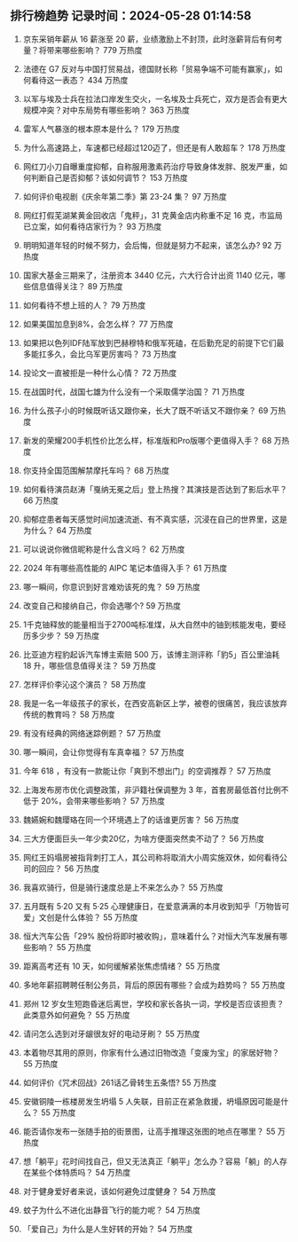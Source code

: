 
## 排行榜趋势 记录时间：2024-05-28 01:14:58
  
  1. 京东采销年薪从 16 薪涨至 20 薪，业绩激励上不封顶，此时涨薪背后有何考量？将带来哪些影响？ 779 万热度
    
  2. 法德在 G7 反对与中国打贸易战，德国财长称「贸易争端不可能有赢家」，如何看待这一表态？ 434 万热度
    
  3. 以军与埃及士兵在拉法口岸发生交火，一名埃及士兵死亡，双方是否会有更大规模冲突？对中东局势有哪些影响？ 363 万热度
    
  4. 雷军人气暴涨的根本原本是什么？ 179 万热度
    
  5. 为什么高速路上，车速都已经超过120迈了，但还是有人敢超车？ 178 万热度
    
  6. 网红刀小刀自曝重度抑郁，自称服用激素药治疗导致身体发胖、脱发严重，如何判断自己是否抑郁？该如何调节？ 153 万热度
    
  7. 如何评价电视剧《庆余年第二季》第 23-24 集？ 97 万热度
    
  8. 网红打假芜湖某黄金回收店「鬼秤」，31 克黄金店内称重不足 16 克，市监局已立案，如何看待店家行为？ 93 万热度
    
  9. 明明知道年轻的时候不努力，会后悔，但就是努力不起来，该怎么办? 92 万热度
    
  10. 国家大基金三期来了，注册资本 3440 亿元，六大行合计出资 1140 亿元，哪些信息值得关注？ 89 万热度
    
  11. 如何看待不想上班的人？ 79 万热度
    
  12. 如果美国加息到8%，会怎么样？ 77 万热度
    
  13. 如果把以色列IDF陆军放到巴赫穆特和俄军死磕，在后勤充足的前提下它们最多能扛多久，会比乌军更厉害吗？ 73 万热度
    
  14. 投论文一直被拒是一种什么心情？ 72 万热度
    
  15. 在战国时代，战国七雄为什么没有一个采取儒学治国？ 71 万热度
    
  16. 为什么孩子小的时候既听话又跟你亲，长大了既不听话又不跟你亲？ 69 万热度
    
  17. 新发的荣耀200手机性价比怎么样，标准版和Pro版哪个更值得入手？ 68 万热度
    
  18. 你支持全国范围解禁摩托车吗？ 68 万热度
    
  19. 如何看待演员赵涛「戛纳无冕之后」登上热搜？其演技是否达到了影后水平？ 66 万热度
    
  20. 抑郁症患者每天感觉时间加速流逝、有不真实感，沉浸在自己的世界里，这是为什么？ 64 万热度
    
  21. 可以说说你微信昵称是什么含义吗？ 62 万热度
    
  22. 2024 年有哪些高性能的 AIPC 笔记本值得入手？ 61 万热度
    
  23. 哪一瞬间，你意识到好言难劝该死的鬼？ 59 万热度
    
  24. 改变自己和接纳自己，你会选哪个? 59 万热度
    
  25. 1千克铀释放的能量相当于2700吨标准煤，从大自然中的铀到核能发电，要经历多少步？ 59 万热度
    
  26. 比亚迪方程豹起诉汽车博主索赔 500 万，该博主测评称「豹5」百公里油耗 18 升，哪些信息值得关注？ 59 万热度
    
  27. 怎样评价李沁这个演员？ 58 万热度
    
  28. 我是一名一年级孩子的家长，在西安高新区上学，被卷的很痛苦，我应该放弃传统的教育吗？ 58 万热度
    
  29. 有没有经典的网络迷踪例题？ 57 万热度
    
  30. 哪一瞬间，会让你觉得有车真幸福？ 57 万热度
    
  31. 今年 618 ，有没有一款能让你「爽到不想出门」的空调推荐？ 57 万热度
    
  32. 上海发布房市优化调整政策，非沪籍社保调整为 3 年，首套房最低首付比例不低于 20%，会带来哪些影响？ 57 万热度
    
  33. 魏嬿婉和魏璎珞在同一个环境遇上了的话谁更厉害？ 56 万热度
    
  34. 三大方便面巨头一年少卖20亿，为啥方便面突然卖不动了？ 56 万热度
    
  35. 网红王妈塌房被指背刺打工人，其公司称将取消大小周实施双休，如何看待公司的回应？ 56 万热度
    
  36. 我喜欢骑行，但是骑行速度总是上不来怎么办？ 55 万热度
    
  37. 五月既有 5·20 又有 5·25 心理健康日，在爱意满满的本月收到知乎「万物皆可爱」文创是什么体验？ 55 万热度
    
  38. 恒大汽车公告「29% 股份将即时被收购」，意味着什么？对恒大汽车发展有哪些影响？ 55 万热度
    
  39. 距离高考还有 10 天，如何缓解紧张焦虑情绪？ 55 万热度
    
  40. 多地年薪招聘聘任制公务员，背后的原因有哪些？会成为趋势吗？ 55 万热度
    
  41. 郑州 12 岁女生短跑昏迷后离世，学校和家长各执一词，学校是否应该担责？此类意外如何避免？ 55 万热度
    
  42. 请问怎么选到对牙龈很友好的电动牙刷？ 55 万热度
    
  43. 本着物尽其用的原则，你家有什么通过旧物改造「变废为宝」的家居好物？ 55 万热度
    
  44. 如何评价《咒术回战》261话乙骨转生五条悟? 55 万热度
    
  45. 安徽铜陵一栋楼房发生坍塌 5 人失联，目前正在紧急救援，坍塌原因可能是什么？ 55 万热度
    
  46. 能否请你发布一张随手拍的街景图，让高手推理这张图的地点在哪里？ 55 万热度
    
  47. 想「躺平」花时间找自己，但又无法真正「躺平」怎么办？容易「躺」的人存在某些个体特质吗？ 54 万热度
    
  48. 对于健身爱好者来说，该如何避免过度健身？ 54 万热度
    
  49. 蚊子为什么不进化出静音飞行的能力呢？ 54 万热度
    
  50. 「爱自己」为什么是人生好转的开始？ 54 万热度
    
